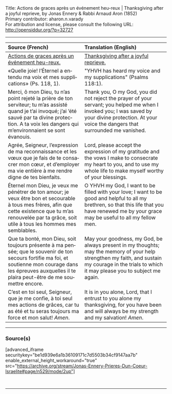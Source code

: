 <html>
<head></head>
<body>
Title: Actions de graces après un événement heu-reux | Thanksgiving after a joyful reprieve, by Jonas Ennery & Rabbi Arnaud Aron (1852)<br />
Primary contributor: aharon.n.varady<br />
For attribution and license, please consult the following URL: <a href="http://opensiddur.org/?p=32727">http://opensiddur.org/?p=32727</a>
<p />
<hr />

<table style="margin-left: auto;margin-right: auto;" class="draggable">
<thead><tr><th id="x" style="text-align: left;">Source (French)</th><th style="text-align: left;">Translation (English)</th></tr></thead>
<tbody>
<tr><td style="vertical-align:top;">
<div class="french"><span lang="fr">
<u>Actions de graces après un événement heu-reux.</u>
</span></div></td>
 
<td style="vertical-align:top;">
<div class="english">
<u>Thanksgiving after a joyful reprieve.</u>
</div></td></tr>


<tr><td style="vertical-align:top;">
<div class="french"><span lang="fr">
«Quelle joie! l’Éternel a entendu ma voix et mes supplications» <span class="citation">(Ps. 118, 1)</span>.
</span></div></td>
 
<td style="vertical-align:top;">
<div class="english">
"YHVH has heard my voice and my supplications" <span class="citation">(Psalms 118:1)</span>.
</div></td></tr>


<tr><td style="vertical-align:top;">
<div class="french"><span lang="fr">
Merci, ô mon Dieu, tu n’as point rejeté la prière de ton serviteur; tu m’as assisté quand je t’ai invoqué; j’ai ’été sauvé par ta divine protection. A ta voix les dangers qui m’environnaient se sont évanouis.
</span></div></td>
 
<td style="vertical-align:top;">
<div class="english">
Thank you, O my God, you did not reject the prayer of your servant; you helped me when I invoked you; I was saved by your divine protection. At your voice the dangers that surrounded me vanished.
</div></td></tr>


<tr><td style="vertical-align:top;">
<div class="french"><span lang="fr">
Agrée, Seigneur, l’expression de ma reconnaissance et les vœux que je fais de te consacrer mon cœur, et d’employer ma vie entière à me rendre digne de tes bienfaits.
</span></div></td>
 
<td style="vertical-align:top;">
<div class="english">
Lord, please accept the expression of my gratitude and the vows I make to consecrate my heart to you, and to use my whole life to make myself worthy of your blessings.
</div></td></tr>


<tr><td style="vertical-align:top;">
<div class="french"><span lang="fr">
Éternel mon Dieu, je veux me pénétrer de ton amour; je veux être bon et secourable à tous mes frères, afin que cette existence que tu m’as renouvelée par ta grâce, soit utile à tous les hommes mes semblables.
</span></div></td>
 
<td style="vertical-align:top;">
<div class="english">
O YHVH my God, I want to be filled with your love; I want to be good and helpful to all my brethren, so that this life that you have renewed me by your grace may be useful to all my fellow men.
</div></td></tr>


<tr><td style="vertical-align:top;">
<div class="french"><span lang="fr">
Que ta bonté, mon Dieu, soit toujours présente à ma pensée; que le souvenir de ton secours fortifie ma foi, et soutienne mon courage dans les épreuves auxquelles il te plaira peut-être de me soumettre encore.
</span></div></td>
 
<td style="vertical-align:top;">
<div class="english">
May your goodness, my God, be always present in my thoughts; may the memory of your help strengthen my faith, and sustain my courage in the trials to which it may please you to subject me again.
</div></td></tr>


<tr><td style="vertical-align:top;">
<div class="french"><span lang="fr">
C’est en toi seul, Seigneur, que je me confie, à toi seul mes actions de grâces, car tu as été et tu seras toujours ma force et mon salut! <em>Amen</em>.
</span></div></td>
 
<td style="vertical-align:top;">
<div class="english">
It is in you alone, Lord, that I entrust to you alone my thanksgiving, for you have been and will always be my strength and my salvation! <em>Amen</em>.
</div></td></tr>
</tbody></table>

<hr />

<h3>Source(s)</h3>

[advanced_iframe securitykey="be1d939e6a1b36109171c7d5503b34cf9147aa7b" enable_external_height_workaround="true" src="https://archive.org/stream/Jonas-Ennery-Prieres-Dun-Coeur-Israelite#page/n529/mode/2up"]

&nbsp;

<hr />

&nbsp;
</body>
</html>